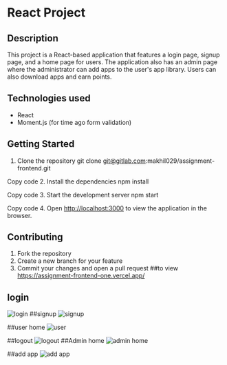 # React Project

## Description
This project is a React-based application that features a login page, signup page, and a home page for users. The application also has an admin page where the administrator can add apps to the user's app library. Users can also download apps and earn points.

## Technologies used
- React
- Moment.js (for time ago form validation)

## Getting Started

1. Clone the repository
git clone git@gitlab.com:makhil029/assignment-frontend.git

Copy code
2. Install the dependencies
npm install

Copy code
3. Start the development server
npm start

Copy code
4. Open [http://localhost:3000](http://localhost:3000) to view the application in the browser.

## Contributing

1. Fork the repository
2. Create a new branch for your feature
3. Commit your changes and open a pull request
##to view
https://assignment-frontend-one.vercel.app/
## login
![login](https://user-images.githubusercontent.com/42874037/214231339-c4f50136-1288-4730-8855-e731c6c91678.JPG)
##signup
![signup](https://user-images.githubusercontent.com/42874037/214231377-5358428f-10b4-4814-ac80-6fb52c4ebe97.JPG)

##user home
![user](https://user-images.githubusercontent.com/42874037/214231429-04f78879-f2ad-433e-800c-86703db33edf.JPG)

##logout
![logout](https://user-images.githubusercontent.com/42874037/214231527-9547008a-01c1-4819-b7ac-1331b090674b.JPG)
##Admin home
![admin home](https://user-images.githubusercontent.com/42874037/214231575-effa63df-2e61-47e1-a797-d64251c412c7.JPG)

##add app
![add app](https://user-images.githubusercontent.com/42874037/214231632-ef0020b0-f65a-4ecf-8fde-0526985e060e.JPG)


